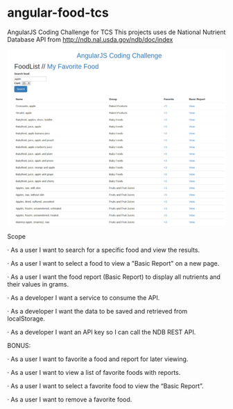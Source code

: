 # angular-food-tcs

AngularJS Coding Challenge for TCS
This projects uses de National Nutrient Database API from http://ndb.nal.usda.gov/ndb/doc/index

![Alt text](https://github.com/alannc/angular-food-tcs/blob/master/angular-foods-screenshot.png)

Scope

·         As a user I want to search for a specific food and view the results.

·         As a user I want to select a food to view a "Basic Report" on a new page.

·         As a user I want the food report (Basic Report) to display all nutrients and their values in grams.

·         As a developer I want a service to consume the API.

·         As a developer I want the data to be saved and retrieved from localStorage.

·         As a developer I want an API key so I can call the NDB REST API.

BONUS:

·         As a user I want to favorite a food and report for later viewing.

·         As a user I want to view a list of favorite foods with reports.

·         As a user I want to select a favorite food to view the “Basic Report”.

·         As a user I want to remove a favorite food.
